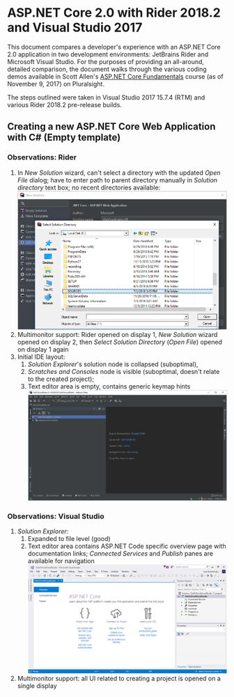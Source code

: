 # ASP.NET Core 2.0 with Rider 2018.2 and Visual Studio 2017

This document compares a developer's experience with an ASP.NET Core 2.0 application in two development environments: JetBrains Rider and Microsoft Visual Studio. For the purposes of providing an all-around, detailed comparison, the document walks through the various coding demos available in Scott Allen's [ASP.NET Core Fundamentals](https://app.pluralsight.com/library/courses/aspdotnet-core-fundamentals/table-of-contents) course (as of November 9, 2017) on Pluralsight.

The steps outlined were taken in Visual Studio 2017 15.7.4 (RTM) and various Rider 2018.2 pre-release builds.

<h2>Creating a new ASP.NET Core Web Application with C# (Empty template)</h2>

<h3>Observations: Rider</h3>
<ol>
    <li>In <em>New Solution</em> wizard, can't select a directory with the updated <em>Open File</em> dialog; have to
        enter path to parent directory manually in <em>Solution directory</em> text box; no recent directories
        available:<br><img src="images/new_solution_select_folder.png" width="600">
    </li>
    <li>Multimonitor support: Rider opened on display 1, <em>New Solution</em> wizard opened on display 2, then <em>Select
        Solution Directory</em> (<em>Open File</em>) opened on display 1 again
    </li>
    <li>Initial IDE layout:
        <ol>
            <li><em>Solution Explorer</em>'s solution node is collapsed (suboptimal),</li>
            <li><em>Scratches and Consoles</em> node is visible (suboptimal, doesn't relate to the created project);
            </li>
            <li>Text editor area is empty, contains generic keymap hints<br><img
                    src="images/solution_created_rider.png" width="600">
            </li>
        </ol>
    </li>
</ol>

<h3>Observations: Visual Studio</h3>
<ol>
    <li><em>Solution Explorer</em>:
        <ol>
            <li>Expanded to file level (good)</li>
            <li>Text editor area contains ASP.NET Code specific overview page with documentation links; <em>Connected
                Services</em> and <em>Publish</em> panes are available for navigation<br><img
                    src="images/solution_created_visual_studio.png" width="600">
            </li>
        </ol>
    </li>
    <li>Multimonitor support: all UI related to creating a project is opened on a single display</li>
</ol>
